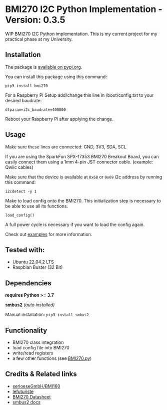 # BMI270 I2C Python Implementation - Version: 0.3.5

WIP BMI270 I2C Python implementation. This is my current project for my practical phase at my University.

## Installation
The package is [available on pypi.org](https://pypi.org/project/bmi270).

You can install this package using this command:

`pip3 install bmi270`

For a Raspberry Pi Setup add/change this line in /boot/config.txt to your desired baudrate:

`dtparam=i2c_baudrate=400000`

Reboot your Raspberry Pi after applying the change.

## Usage
Make sure these lines are connected: GND, 3V3, SDA, SCL

If you are using the SparkFun SPX-17353 BMI270 Breakout Board, you can easily connect them using a 1mm 4-pin JST connector cable. (example: Qwiic cables)

Make sure that the device is available at `0x68` or `0x69` i2c address by running this command:

`i2cdetect -y 1`

Make to load config onto the BMI270. This initialization step is necessary to be able to use all its functions.

`load_config()`

A full power cycle is necessary if you want to load the config again.

Check out [examples](https://github.com/CoRoLab-Berlin/bmi270_python/tree/main/examples) for more information.

## Tested with:
- Ubuntu 22.04.2 LTS
- Raspbian Buster (32 Bit)

## Dependencies

**requires Python >= 3.7**

**[smbus2](https://github.com/kplindegaard/smbus2)** *(auto installed)*

Manual installation:
`pip3 install smbus2`

## Functionality

- BMI270 class integration
- load config file into BMI270
- write/read registers
- a few other functions (see [BMI270.py](https://github.com/CoRoLab-Berlin/bmi270_python/blob/main/src/bmi270/BMI270.py))

## Credits & Related links

- [serioeseGmbH/BMI160](https://github.com/serioeseGmbH/BMI160)
- [lefuturiste](https://github.com/lefuturiste/BMI160-i2c)
- [BMI270 Datasheet](https://www.bosch-sensortec.com/media/boschsensortec/downloads/datasheets/bst-bmi270-ds000.pdf)
- [smbus2 docs](https://smbus2.readthedocs.io/en/latest/)
